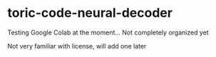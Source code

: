 # toric-code-neural-decoder

Testing Google Colab at the moment...
Not completely organized yet

Not very familiar with license, will add one later
